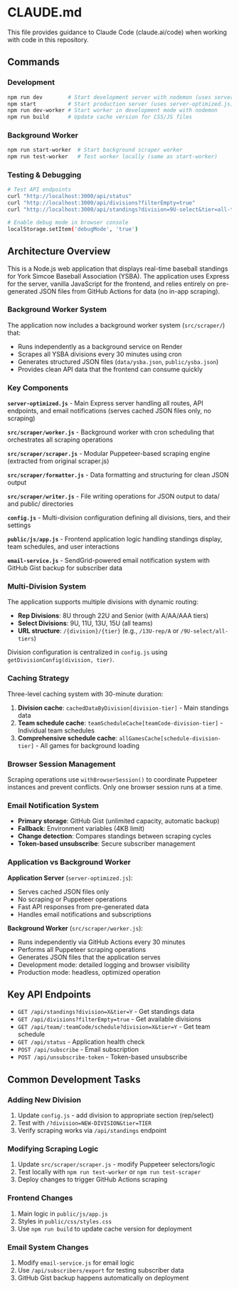 # CLAUDE.md

This file provides guidance to Claude Code (claude.ai/code) when working with code in this repository.

## Commands

### Development
```bash
npm run dev        # Start development server with nodemon (uses server-optimized.js)
npm start          # Start production server (uses server-optimized.js)
npm run dev-worker # Start worker in development mode with nodemon
npm run build      # Update cache version for CSS/JS files
```

### Background Worker
```bash
npm run start-worker  # Start background scraper worker
npm run test-worker   # Test worker locally (same as start-worker)
```

### Testing & Debugging
```bash
# Test API endpoints
curl "http://localhost:3000/api/status"
curl "http://localhost:3000/api/divisions?filterEmpty=true"
curl "http://localhost:3000/api/standings?division=9U-select&tier=all-tiers"

# Enable debug mode in browser console
localStorage.setItem('debugMode', 'true')
```

## Architecture Overview

This is a Node.js web application that displays real-time baseball standings for York Simcoe Baseball Association (YSBA). The application uses Express for the server, vanilla JavaScript for the frontend, and relies entirely on pre-generated JSON files from GitHub Actions for data (no in-app scraping).

### Background Worker System

The application now includes a background worker system (`src/scraper/`) that:
- Runs independently as a background service on Render
- Scrapes all YSBA divisions every 30 minutes using cron
- Generates structured JSON files (`data/ysba.json`, `public/ysba.json`)
- Provides clean API data that the frontend can consume quickly

### Key Components

**`server-optimized.js`** - Main Express server handling all routes, API endpoints, and email notifications (serves cached JSON files only, no scraping)

**`src/scraper/worker.js`** - Background worker with cron scheduling that orchestrates all scraping operations

**`src/scraper/scraper.js`** - Modular Puppeteer-based scraping engine (extracted from original scraper.js)

**`src/scraper/formatter.js`** - Data formatting and structuring for clean JSON output

**`src/scraper/writer.js`** - File writing operations for JSON output to data/ and public/ directories

**`config.js`** - Multi-division configuration defining all divisions, tiers, and their settings

**`public/js/app.js`** - Frontend application logic handling standings display, team schedules, and user interactions

**`email-service.js`** - SendGrid-powered email notification system with GitHub Gist backup for subscriber data

### Multi-Division System

The application supports multiple divisions with dynamic routing:
- **Rep Divisions**: 8U through 22U and Senior (with A/AA/AAA tiers)
- **Select Divisions**: 9U, 11U, 13U, 15U (all teams)
- **URL structure**: `/{division}/{tier}` (e.g., `/13U-rep/A` or `/9U-select/all-tiers`)

Division configuration is centralized in `config.js` using `getDivisionConfig(division, tier)`.

### Caching Strategy

Three-level caching system with 30-minute duration:
1. **Division cache**: `cachedDataByDivision[division-tier]` - Main standings data
2. **Team schedule cache**: `teamScheduleCache[teamCode-division-tier]` - Individual team schedules  
3. **Comprehensive schedule cache**: `allGamesCache[schedule-division-tier]` - All games for background loading

### Browser Session Management

Scraping operations use `withBrowserSession()` to coordinate Puppeteer instances and prevent conflicts. Only one browser session runs at a time.

### Email Notification System

- **Primary storage**: GitHub Gist (unlimited capacity, automatic backup)
- **Fallback**: Environment variables (4KB limit)
- **Change detection**: Compares standings between scraping cycles
- **Token-based unsubscribe**: Secure subscriber management

### Application vs Background Worker

**Application Server** (`server-optimized.js`):
- Serves cached JSON files only
- No scraping or Puppeteer operations
- Fast API responses from pre-generated data
- Handles email notifications and subscriptions

**Background Worker** (`src/scraper/worker.js`):
- Runs independently via GitHub Actions every 30 minutes
- Performs all Puppeteer scraping operations
- Generates JSON files that the application serves
- Development mode: detailed logging and browser visibility
- Production mode: headless, optimized operation

## Key API Endpoints

- `GET /api/standings?division=X&tier=Y` - Get standings data
- `GET /api/divisions?filterEmpty=true` - Get available divisions
- `GET /api/team/:teamCode/schedule?division=X&tier=Y` - Get team schedule
- `GET /api/status` - Application health check
- `POST /api/subscribe` - Email subscription
- `POST /api/unsubscribe-token` - Token-based unsubscribe

## Common Development Tasks

### Adding New Division
1. Update `config.js` - add division to appropriate section (rep/select)
2. Test with `/?division=NEW-DIVISION&tier=TIER`
3. Verify scraping works via `/api/standings` endpoint

### Modifying Scraping Logic
1. Update `src/scraper/scraper.js` - modify Puppeteer selectors/logic
2. Test locally with `npm run test-worker` or `npm run test-scraper`
3. Deploy changes to trigger GitHub Actions scraping

### Frontend Changes
1. Main logic in `public/js/app.js`
2. Styles in `public/css/styles.css`
3. Use `npm run build` to update cache version for deployment

### Email System Changes
1. Modify `email-service.js` for email logic
2. Use `/api/subscribers/export` for testing subscriber data
3. GitHub Gist backup happens automatically on deployment